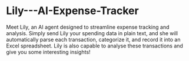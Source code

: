 # Lily---AI-Expense-Tracker
Meet Lily, an AI agent designed to streamline expense tracking and analysis. Simply send Lily your spending data in plain text, and she will automatically parse each transaction, categorize it, and record it into an Excel spreadsheet. Lily is also capable to analyse these transactions and give you some interesting insights!
